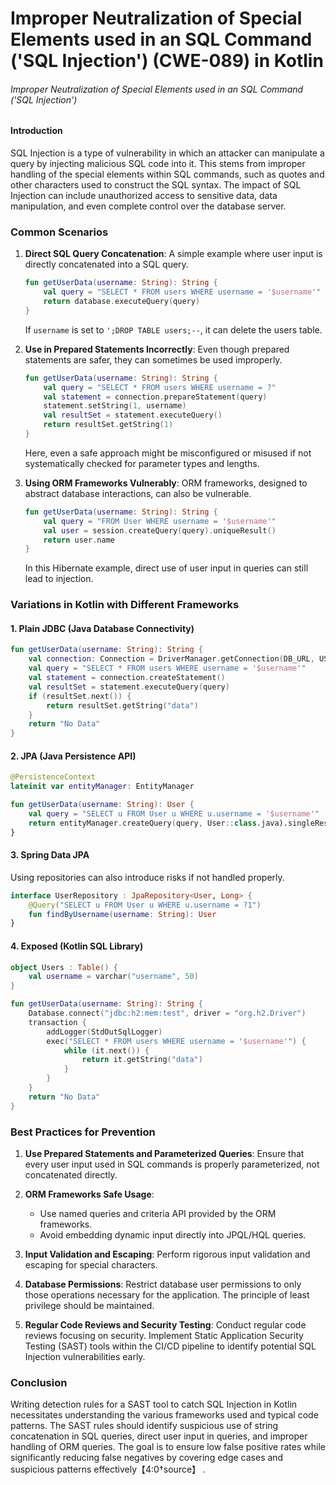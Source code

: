 # Improper Neutralization of Special Elements used in an SQL Command ('SQL Injection') (CWE-089) in Kotlin

###### Improper Neutralization of Special Elements used in an SQL Command ('SQL Injection')

#### Introduction
SQL Injection is a type of vulnerability in which an attacker can manipulate a query by injecting malicious SQL code into it. This stems from improper handling of the special elements within SQL commands, such as quotes and other characters used to construct the SQL syntax. The impact of SQL Injection can include unauthorized access to sensitive data, data manipulation, and even complete control over the database server.

### Common Scenarios

1. **Direct SQL Query Concatenation**:
   A simple example where user input is directly concatenated into a SQL query.
   ```kotlin
   fun getUserData(username: String): String {
       val query = "SELECT * FROM users WHERE username = '$username'"
       return database.executeQuery(query)
   }
   ```
   If `username` is set to `';DROP TABLE users;--`, it can delete the users table.

2. **Use in Prepared Statements Incorrectly**:
   Even though prepared statements are safer, they can sometimes be used improperly.
   ```kotlin
   fun getUserData(username: String): String {
       val query = "SELECT * FROM users WHERE username = ?"
       val statement = connection.prepareStatement(query)
       statement.setString(1, username)
       val resultSet = statement.executeQuery()
       return resultSet.getString(1)
   }
   ```
   Here, even a safe approach might be misconfigured or misused if not systematically checked for parameter types and lengths.

3. **Using ORM Frameworks Vulnerably**:
   ORM frameworks, designed to abstract database interactions, can also be vulnerable.
   ```kotlin
   fun getUserData(username: String): String {
       val query = "FROM User WHERE username = '$username'"
       val user = session.createQuery(query).uniqueResult()
       return user.name
   }
   ```
   In this Hibernate example, direct use of user input in queries can still lead to injection.

### Variations in Kotlin with Different Frameworks

#### 1. **Plain JDBC (Java Database Connectivity)**
   ```kotlin
   fun getUserData(username: String): String {
       val connection: Connection = DriverManager.getConnection(DB_URL, USER, PASSWORD)
       val query = "SELECT * FROM users WHERE username = '$username'"
       val statement = connection.createStatement()
       val resultSet = statement.executeQuery(query)
       if (resultSet.next()) {
           return resultSet.getString("data")
       }
       return "No Data"
   }
   ```

#### 2. **JPA (Java Persistence API)**
   ```kotlin
   @PersistenceContext
   lateinit var entityManager: EntityManager

   fun getUserData(username: String): User {
       val query = "SELECT u FROM User u WHERE u.username = '$username'"
       return entityManager.createQuery(query, User::class.java).singleResult
   }
   ```

#### 3. **Spring Data JPA**
   Using repositories can also introduce risks if not handled properly.
   ```kotlin
   interface UserRepository : JpaRepository<User, Long> {
       @Query("SELECT u FROM User u WHERE u.username = ?1")
       fun findByUsername(username: String): User
   }
   ```

#### 4. **Exposed (Kotlin SQL Library)**
   ```kotlin
   object Users : Table() {
       val username = varchar("username", 50)
   }

   fun getUserData(username: String): String {
       Database.connect("jdbc:h2:mem:test", driver = "org.h2.Driver")
       transaction {
           addLogger(StdOutSqlLogger)
           exec("SELECT * FROM users WHERE username = '$username'") {
               while (it.next()) {
                   return it.getString("data")
               }
           }
       }
       return "No Data"
   }
   ```

### Best Practices for Prevention

1. **Use Prepared Statements and Parameterized Queries**:
   Ensure that every user input used in SQL commands is properly parameterized, not concatenated directly.

2. **ORM Frameworks Safe Usage**:
   - Use named queries and criteria API provided by the ORM frameworks.
   - Avoid embedding dynamic input directly into JPQL/HQL queries.

3. **Input Validation and Escaping**:
   Perform rigorous input validation and escaping for special characters.

4. **Database Permissions**:
   Restrict database user permissions to only those operations necessary for the application. The principle of least privilege should be maintained.

5. **Regular Code Reviews and Security Testing**:
   Conduct regular code reviews focusing on security. Implement Static Application Security Testing (SAST) tools within the CI/CD pipeline to identify potential SQL Injection vulnerabilities early.

### Conclusion
Writing detection rules for a SAST tool to catch SQL Injection in Kotlin necessitates understanding the various frameworks used and typical code patterns. The SAST rules should identify suspicious use of string concatenation in SQL queries, direct user input in queries, and improper handling of ORM queries. The goal is to ensure low false positive rates while significantly reducing false negatives by covering edge cases and suspicious patterns effectively【4:0†source】    .